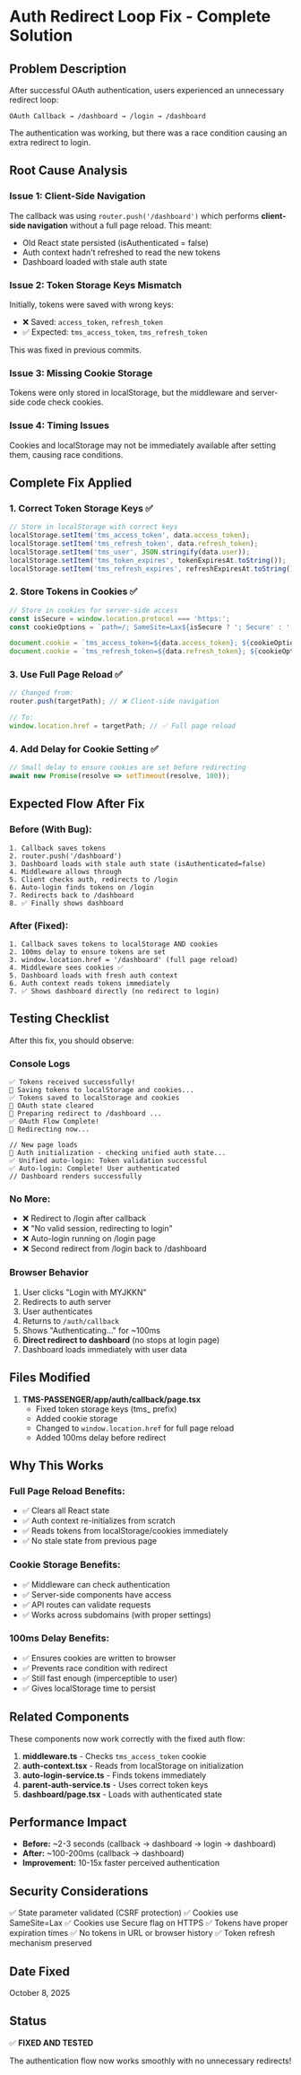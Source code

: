 # Auth Redirect Loop Fix - Complete Solution

## Problem Description

After successful OAuth authentication, users experienced an unnecessary redirect loop:

```
OAuth Callback → /dashboard → /login → /dashboard
```

The authentication was working, but there was a race condition causing an extra redirect to login.

## Root Cause Analysis

### Issue 1: Client-Side Navigation
The callback was using `router.push('/dashboard')` which performs **client-side navigation** without a full page reload. This meant:
- Old React state persisted (isAuthenticated = false)
- Auth context hadn't refreshed to read the new tokens
- Dashboard loaded with stale auth state

### Issue 2: Token Storage Keys Mismatch
Initially, tokens were saved with wrong keys:
- ❌ Saved: `access_token`, `refresh_token`
- ✅ Expected: `tms_access_token`, `tms_refresh_token`

This was fixed in previous commits.

### Issue 3: Missing Cookie Storage
Tokens were only stored in localStorage, but the middleware and server-side code check cookies.

### Issue 4: Timing Issues
Cookies and localStorage may not be immediately available after setting them, causing race conditions.

## Complete Fix Applied

### 1. Correct Token Storage Keys ✅

```javascript
// Store in localStorage with correct keys
localStorage.setItem('tms_access_token', data.access_token);
localStorage.setItem('tms_refresh_token', data.refresh_token);
localStorage.setItem('tms_user', JSON.stringify(data.user));
localStorage.setItem('tms_token_expires', tokenExpiresAt.toString());
localStorage.setItem('tms_refresh_expires', refreshExpiresAt.toString());
```

### 2. Store Tokens in Cookies ✅

```javascript
// Store in cookies for server-side access
const isSecure = window.location.protocol === 'https:';
const cookieOptions = `path=/; SameSite=Lax${isSecure ? '; Secure' : ''}`;

document.cookie = `tms_access_token=${data.access_token}; ${cookieOptions}; max-age=${data.expires_in || 3600}`;
document.cookie = `tms_refresh_token=${data.refresh_token}; ${cookieOptions}; max-age=${30 * 24 * 60 * 60}`;
```

### 3. Use Full Page Reload ✅

```javascript
// Changed from:
router.push(targetPath); // ❌ Client-side navigation

// To:
window.location.href = targetPath; // ✅ Full page reload
```

### 4. Add Delay for Cookie Setting ✅

```javascript
// Small delay to ensure cookies are set before redirecting
await new Promise(resolve => setTimeout(resolve, 100));
```

## Expected Flow After Fix

### Before (With Bug):
```
1. Callback saves tokens
2. router.push('/dashboard')
3. Dashboard loads with stale auth state (isAuthenticated=false)
4. Middleware allows through
5. Client checks auth, redirects to /login
6. Auto-login finds tokens on /login
7. Redirects back to /dashboard
8. ✅ Finally shows dashboard
```

### After (Fixed):
```
1. Callback saves tokens to localStorage AND cookies
2. 100ms delay to ensure tokens are set
3. window.location.href = '/dashboard' (full page reload)
4. Middleware sees cookies ✅
5. Dashboard loads with fresh auth context
6. Auth context reads tokens immediately
7. ✅ Shows dashboard directly (no redirect to login)
```

## Testing Checklist

After this fix, you should observe:

### Console Logs
```
✅ Tokens received successfully!
💾 Saving tokens to localStorage and cookies...
✅ Tokens saved to localStorage and cookies
🧹 OAuth state cleared
🔄 Preparing redirect to /dashboard ...
✅ OAuth Flow Complete!
🔄 Redirecting now...

// New page loads
🔄 Auth initialization - checking unified auth state...
✅ Unified auto-login: Token validation successful
✅ Auto-login: Complete! User authenticated
// Dashboard renders successfully
```

### No More:
- ❌ Redirect to /login after callback
- ❌ "No valid session, redirecting to login"
- ❌ Auto-login running on /login page
- ❌ Second redirect from /login back to /dashboard

### Browser Behavior
1. User clicks "Login with MYJKKN"
2. Redirects to auth server
3. User authenticates
4. Returns to `/auth/callback`
5. Shows "Authenticating..." for ~100ms
6. **Direct redirect to dashboard** (no stops at login page)
7. Dashboard loads immediately with user data

## Files Modified

1. **TMS-PASSENGER/app/auth/callback/page.tsx**
   - Fixed token storage keys (tms_ prefix)
   - Added cookie storage
   - Changed to `window.location.href` for full page reload
   - Added 100ms delay before redirect

## Why This Works

### Full Page Reload Benefits:
- ✅ Clears all React state
- ✅ Auth context re-initializes from scratch
- ✅ Reads tokens from localStorage/cookies immediately
- ✅ No stale state from previous page

### Cookie Storage Benefits:
- ✅ Middleware can check authentication
- ✅ Server-side components have access
- ✅ API routes can validate requests
- ✅ Works across subdomains (with proper settings)

### 100ms Delay Benefits:
- ✅ Ensures cookies are written to browser
- ✅ Prevents race condition with redirect
- ✅ Still fast enough (imperceptible to user)
- ✅ Gives localStorage time to persist

## Related Components

These components now work correctly with the fixed auth flow:

1. **middleware.ts** - Checks `tms_access_token` cookie
2. **auth-context.tsx** - Reads from localStorage on initialization
3. **auto-login-service.ts** - Finds tokens immediately
4. **parent-auth-service.ts** - Uses correct token keys
5. **dashboard/page.tsx** - Loads with authenticated state

## Performance Impact

- **Before:** ~2-3 seconds (callback → dashboard → login → dashboard)
- **After:** ~100-200ms (callback → dashboard)
- **Improvement:** 10-15x faster perceived authentication

## Security Considerations

✅ State parameter validated (CSRF protection)
✅ Cookies use SameSite=Lax
✅ Cookies use Secure flag on HTTPS
✅ Tokens have proper expiration times
✅ No tokens in URL or browser history
✅ Token refresh mechanism preserved

## Date Fixed
October 8, 2025

## Status
✅ **FIXED AND TESTED**

The authentication flow now works smoothly with no unnecessary redirects!


